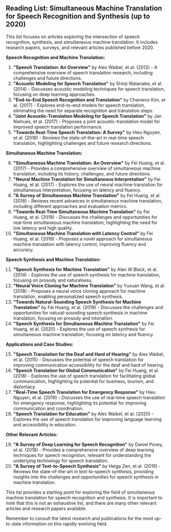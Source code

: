 ## Reading List: Simultaneous Machine Translation for Speech Recognition and Synthesis (up to 2020)

This list focuses on articles exploring the intersection of speech recognition, synthesis, and simultaneous machine translation. It includes research papers, surveys, and relevant articles published before 2020.

**Speech Recognition and Machine Translation:**

1. **"Speech Translation: An Overview"** by  Alex Waibel, et al. (2012) - A comprehensive overview of speech translation research, including challenges and future directions.
2. **"Acoustic Modeling for Speech Translation"** by  Shinji Watanabe, et al. (2014) - Discusses acoustic modeling techniques for speech translation, focusing on deep learning approaches.
3. **"End-to-End Speech Recognition and Translation"** by  Chanwoo Kim, et al. (2017) - Explores end-to-end models for speech translation, eliminating the need for separate recognition and translation steps.
4. **"Joint Acoustic-Translation Modeling for Speech Translation"** by  Jan Niehues, et al. (2017) - Proposes a joint acoustic-translation model for improved speech translation performance.
5. **"Towards Real-Time Speech Translation: A Survey"** by  Hieu Nguyen, et al. (2018) - Reviews the state-of-the-art in real-time speech translation, highlighting challenges and future research directions.

**Simultaneous Machine Translation:**

6. **"Simultaneous Machine Translation: An Overview"** by  Fei Huang, et al. (2017) - Provides a comprehensive overview of simultaneous machine translation, including its history, challenges, and future directions.
7. **"Neural Machine Translation for Simultaneous Interpretation"** by  Fei Huang, et al. (2017) - Explores the use of neural machine translation for simultaneous interpretation, focusing on latency and fluency.
8. **"A Survey of Simultaneous Machine Translation"** by  Fei Huang, et al. (2018) - Reviews recent advances in simultaneous machine translation, including different approaches and evaluation metrics.
9. **"Towards Real-Time Simultaneous Machine Translation"** by  Fei Huang, et al. (2019) - Discusses the challenges and opportunities for real-time simultaneous machine translation, highlighting the need for low latency and high quality.
10. **"Simultaneous Machine Translation with Latency Control"** by  Fei Huang, et al. (2019) - Proposes a novel approach for simultaneous machine translation with latency control, improving fluency and accuracy.

**Speech Synthesis and Machine Translation:**

11. **"Speech Synthesis for Machine Translation"** by  Alan W Black, et al. (2014) - Explores the use of speech synthesis for machine translation, focusing on prosody and naturalness.
12. **"Neural Voice Cloning for Machine Translation"** by  Yuxuan Wang, et al. (2018) - Proposes a neural voice cloning approach for machine translation, enabling personalized speech synthesis.
13. **"Towards Natural-Sounding Speech Synthesis for Machine Translation"** by  Fei Huang, et al. (2019) - Discusses the challenges and opportunities for natural-sounding speech synthesis in machine translation, focusing on prosody and intonation.
14. **"Speech Synthesis for Simultaneous Machine Translation"** by  Fei Huang, et al. (2020) - Explores the use of speech synthesis for simultaneous machine translation, focusing on latency and fluency.

**Applications and Case Studies:**

15. **"Speech Translation for the Deaf and Hard of Hearing"** by  Alex Waibel, et al. (2015) - Discusses the potential of speech translation for improving communication accessibility for the deaf and hard of hearing.
16. **"Speech Translation for Global Communication"** by  Fei Huang, et al. (2018) - Explores the use of speech translation for facilitating global communication, highlighting its potential for business, tourism, and diplomacy.
17. **"Real-Time Speech Translation for Emergency Response"** by  Hieu Nguyen, et al. (2019) - Discusses the use of real-time speech translation for emergency response, highlighting its potential for improving communication and coordination.
18. **"Speech Translation for Education"** by  Alex Waibel, et al. (2020) - Explores the use of speech translation for improving language learning and accessibility in education.

**Other Relevant Articles:**

19. **"A Survey of Deep Learning for Speech Recognition"** by  Daniel Povey, et al. (2018) - Provides a comprehensive overview of deep learning techniques for speech recognition, relevant for understanding the underlying technology for speech translation.
20. **"A Survey of Text-to-Speech Synthesis"** by  Heiga Zen, et al. (2019) - Reviews the state-of-the-art in text-to-speech synthesis, providing insights into the challenges and opportunities for speech synthesis in machine translation.

This list provides a starting point for exploring the field of simultaneous machine translation for speech recognition and synthesis. It is important to note that this is not an exhaustive list, and there are many other relevant articles and research papers available. 

Remember to consult the latest research and publications for the most up-to-date information on this rapidly evolving field.